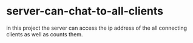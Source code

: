 # server-can-chat-to-all-clients
in this project the server can access the ip address of the all connecting clients as well as counts them. 
